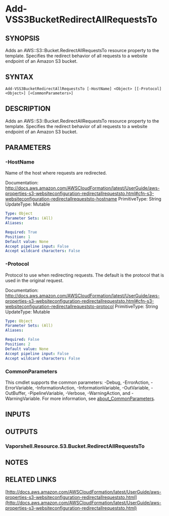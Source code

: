 # Add-VSS3BucketRedirectAllRequestsTo

## SYNOPSIS
Adds an AWS::S3::Bucket.RedirectAllRequestsTo resource property to the template.
Specifies the redirect behavior of all requests to a website endpoint of an Amazon S3 bucket.

## SYNTAX

```
Add-VSS3BucketRedirectAllRequestsTo [-HostName] <Object> [[-Protocol] <Object>] [<CommonParameters>]
```

## DESCRIPTION
Adds an AWS::S3::Bucket.RedirectAllRequestsTo resource property to the template.
Specifies the redirect behavior of all requests to a website endpoint of an Amazon S3 bucket.

## PARAMETERS

### -HostName
Name of the host where requests are redirected.

Documentation: http://docs.aws.amazon.com/AWSCloudFormation/latest/UserGuide/aws-properties-s3-websiteconfiguration-redirectallrequeststo.html#cfn-s3-websiteconfiguration-redirectallrequeststo-hostname
PrimitiveType: String
UpdateType: Mutable

```yaml
Type: Object
Parameter Sets: (All)
Aliases:

Required: True
Position: 1
Default value: None
Accept pipeline input: False
Accept wildcard characters: False
```

### -Protocol
Protocol to use when redirecting requests.
The default is the protocol that is used in the original request.

Documentation: http://docs.aws.amazon.com/AWSCloudFormation/latest/UserGuide/aws-properties-s3-websiteconfiguration-redirectallrequeststo.html#cfn-s3-websiteconfiguration-redirectallrequeststo-protocol
PrimitiveType: String
UpdateType: Mutable

```yaml
Type: Object
Parameter Sets: (All)
Aliases:

Required: False
Position: 2
Default value: None
Accept pipeline input: False
Accept wildcard characters: False
```

### CommonParameters
This cmdlet supports the common parameters: -Debug, -ErrorAction, -ErrorVariable, -InformationAction, -InformationVariable, -OutVariable, -OutBuffer, -PipelineVariable, -Verbose, -WarningAction, and -WarningVariable. For more information, see [about_CommonParameters](http://go.microsoft.com/fwlink/?LinkID=113216).

## INPUTS

## OUTPUTS

### Vaporshell.Resource.S3.Bucket.RedirectAllRequestsTo
## NOTES

## RELATED LINKS

[http://docs.aws.amazon.com/AWSCloudFormation/latest/UserGuide/aws-properties-s3-websiteconfiguration-redirectallrequeststo.html](http://docs.aws.amazon.com/AWSCloudFormation/latest/UserGuide/aws-properties-s3-websiteconfiguration-redirectallrequeststo.html)

